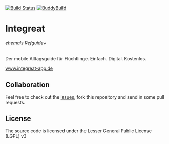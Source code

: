 [![Build Status](https://travis-ci.org/Integreat/app.svg?branch=master)](https://travis-ci.org/Integreat/app)
[![BuddyBuild](https://dashboard.buddybuild.com/api/statusImage?appID=56ac36b536e4870100da4adb&branch=master&build=latest)](https://dashboard.buddybuild.com/apps/56ac36b536e4870100da4adb/build/latest)

# Integreat
###### ehemals Refguide+ 

Der mobile Alltagsguide für Flüchtlinge. 
Einfach. Digital. Kostenlos.

www.integreat-app.de


## Collaboration
Feel free to check out the [issues](https://github.com/Integreat/app/issues), fork this repository and send in some pull requests.

## License
The source code is licensed under the Lesser General Public License (LGPL) v3
